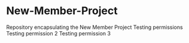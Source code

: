 # New-Member-Project
Repository encapsulating the New Member Project
Testing permissions
Testing permission 2
Testing permission 3
